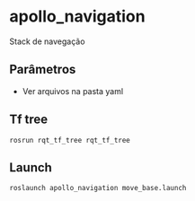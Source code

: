 # apollo_navigation
Stack de navegação

## Parâmetros
- Ver arquivos na pasta yaml

## Tf tree
```rosrun rqt_tf_tree rqt_tf_tree```

## Launch
```roslaunch apollo_navigation move_base.launch```